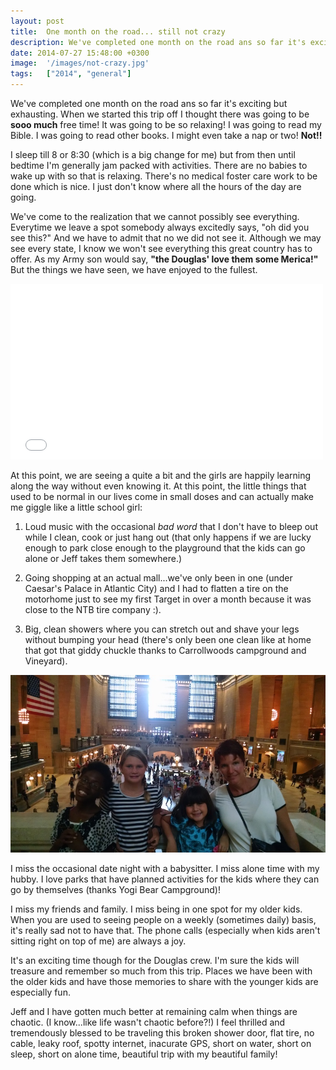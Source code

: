 ```yaml
---
layout: post
title:  One month on the road... still not crazy
description: We've completed one month on the road ans so far it's exciting but exhausti...
date: 2014-07-27 15:48:00 +0300
image:  '/images/not-crazy.jpg'
tags:   ["2014", "general"]
---
```

<p>We've completed one month on the road ans so far it's exciting but exhausting. When we started this trip off I thought there was going to be <strong>sooo much</strong> free time! It was going to be so relaxing! I was going to read my Bible. I was going to read other books. I might even take a  nap or two! <strong>Not!!</strong></p>
<p>I sleep till 8 or 8:30 (which is a big change for me) but from then until bedtime I'm generally jam packed with activities. There are no babies to wake up with so that is relaxing. There's no medical foster care work to be done which is nice. I just don't know where all the hours of the day are going.</p>
<p>We've come to the realization that we cannot possibly see everything. Everytime we leave a spot somebody always excitedly says, &quot;oh did you see this?&quot; And we have to admit that no we did not see it. Although we may see every state, I know we won't see everything this great country has to offer. As my Army son would say, <strong>&quot;the Douglas' love them some Merica!&quot;</strong> But the things we have seen, we have enjoyed to the fullest.</p>
<iframe src="//player.vimeo.com/video/102544061" width="500" height="281" frameborder="0" webkitallowfullscreen mozallowfullscreen allowfullscreen></iframe><br/>
<p>At this point, we are seeing a quite a bit and the girls are happily learning along the way without even knowing it. At this point, the little things that used to be normal in our lives come in small doses and can actually make me giggle like a little school girl:</p>
<ol>
<li>
<p>Loud music with the occasional <em>bad word</em> that I don't have to bleep out while I clean, cook or just hang out (that only happens if we are lucky enough to park close enough to the playground that the kids can go alone or Jeff takes them somewhere.)</p>
</li>
<li>
<p>Going shopping at an actual mall...we've only been in one (under Caesar's Palace in Atlantic City) and I had to flatten a tire on the motorhome just to see my first Target in over a month because it was close to the NTB tire company :).</p>
</li>
<li>
<p>Big, clean showers where you can stretch out and shave your legs without bumping your head (there's only been one clean like at home that got that giddy chuckle thanks to Carrollwoods campground and Vineyard).</p>
</li>
</ol>
<p><img src="images/grand-central.jpg" alt="" ></p>
<p>I miss the occasional date night with a babysitter. I miss alone time with my hubby. I love parks that have planned activities for the kids where they can go by themselves (thanks Yogi Bear Campground)!</p>
<p>I miss my friends and family. I miss being in one spot for my older kids. When you are used to seeing people on a weekly (sometimes daily) basis, it's really sad not to have that. The phone calls (especially when kids aren't sitting right on top of me) are always a joy.</p>
<p>It's an exciting time though for the Douglas crew. I'm sure the kids will treasure and remember so much from this trip.  Places we have been with the older kids and have those memories to share with the younger kids are especially fun.</p>
<p>Jeff and I have gotten much better at remaining calm when things are chaotic. (I know...like life wasn't chaotic before?!)  I feel thrilled and tremendously blessed to be traveling this broken shower door, flat tire, no cable, leaky roof, spotty internet, inacurate GPS, short on water, short on sleep, short on alone time, beautiful trip with my beautiful family!</p>

